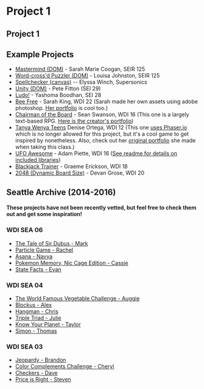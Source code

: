 # Project 1

## Project 1

## Example Projects

* [Mastermind (DOM)](https://wonkatin.github.io) - Sarah Marie Coogan, SEIR 125
* [Word-cross'd Puzzler (DOM)](https://louisajohnston.github.io/) - Louisa Johnston, SEIR 125
* [Spellchecker (canvas)](https://elyssaw.github.io/spell-checkers/) -- Elyssa Winch, Supersonics 
* [Unity (DOM)](https://petefitton.github.io/UNITY/) - Pete Fitton \(SEI 29\)
* [Ludo!](https://yboodhan.com/ludo/) - Yashoma Boodhan, SEI 28
* [Bee Free](https://009kings.github.io/beeFree/) - Sarah King, WDI 22 (Sarah made her own assets using adobe photoshop. [Her portfolio](https://hirethat.dev/) is cool too.)
* [Chairman of the Board](http://seancswanson.com/chairman-of-the-board/) - Sean Swanson, WDI 16 (This one is a largely text-based RPG. [Here is the creator's portfolio](https://seancswanson.com/))
* [Tanya Wenya Teens](https://dddotcom.github.io/twt/) Denise Ortega, WDI 12 (This one [uses Phaser.io](https://github.com/dddotcom/twt) which is no longer allowed for this project, but it's a cool game to get inspired by nonetheless. Also, check out her [original portfolio](https://dddotcom.github.io/) she made when taking this class.)
* [UFO Awesome](https://adamredwoods.github.io/wdi-game-project1/) - Adam Piette, WDI 16 ([See readme for details on included libraries](https://github.com/adamredwoods/wdi-game-project1))
* [Blackjack Trainer](https://graemeerickson.github.io/blackjack_strategy/) - Graeme Erickson, WDI 18
* [2048 \(Dynamic Board Size\)](https://devangrose.github.io/) - Devan Grose, WDI 20

## Seattle Archive \(2014-2016\)

#### These projects have not been recently vetted, but feel free to check them out and get some inspiration!

### WDI SEA 06

* [The Tale of Sir Dubus - Mark](http://abelmark.github.io/RPGSite/)
* [Particle Game - Rachel](http://nepios.github.io/particle_game/)
* [Asana - Navya](http://navyayvan.github.io/Asana/)
* [Pokemon Memory, Nic Cage Edition - Cassie](http://cassicakes.github.io/project1/)
* [State Facts - Evan](http://evwilkin.github.io/state_facts_game/)

### WDI SEA 04

* [The World Famous Vegetable Challenge - Auggie](http://www.agustinbautista.com/vegetable-quiz/)
* [Blockus - Alex](http://meet-alexmac.com/Blokus/)
* [Hangman - Chris](http://thecodingcarlson.github.io/Hangman/)
* [Triple Triad - Julie](http://jsakalys.github.io/triple-triad/)
* [Know Your Planet - Taylor](http://taylorbolin.github.io/Know-Your-Planet/)
* [Simon - Thomas](http://thomasvaeth.com/ga-simon/)

### WDI SEA 03 

* [Jeopardy - Brandon](http://branweb1.github.io/jepclone/)
* [Color Complements Challenge - Cheryl](http://cherylafitz.github.io/color-complements-game/)
* [Checkers - Dave](http://cjoybluv.github.io/wdi-checkers/)
* [Price is Right - Steven](http://stevenaldous.github.io/price-is-right/)
